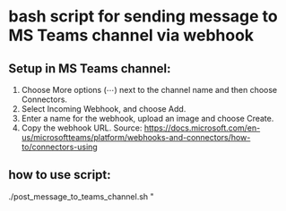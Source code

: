 # bash script for sending message to MS Teams channel via webhook

## Setup in MS Teams channel:
1. Choose More options (⋯) next to the channel name and then choose Connectors.
2. Select Incoming Webhook, and choose Add.
3. Enter a name for the webhook, upload an image and choose Create.
4. Copy the webhook URL.
Source: https://docs.microsoft.com/en-us/microsoftteams/platform/webhooks-and-connectors/how-to/connectors-using

## how to use script:
./post_message_to_teams_channel.sh "<title>" "<message>"
